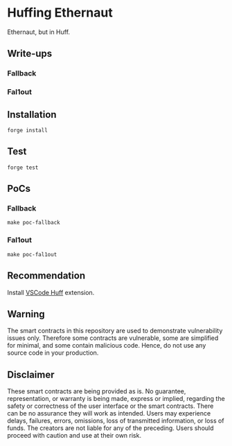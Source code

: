 # Huffing Ethernaut

Ethernaut, but in Huff.

## Write-ups

### Fallback

### Fal1out

## Installation

```
forge install
```

## Test

```
forge test
```

## PoCs

### Fallback

```
make poc-fallback
```

### Fal1out

```
make poc-fal1out
```

## Recommendation

Install [VSCode Huff](https://marketplace.visualstudio.com/items?itemName=huff-language.huff-language) extension.

## Warning

The smart contracts in this repository are used to demonstrate vulnerability issues only. Therefore some contracts are vulnerable, some are simplified for minimal, and some contain malicious code. Hence, do not use any source code in your production.

## Disclaimer

These smart contracts are being provided as is. No guarantee, representation, or warranty is being made, express or implied, regarding the safety or correctness of the user interface or the smart contracts. There can be no assurance they will work as intended. Users may experience delays, failures, errors, omissions, loss of transmitted information, or loss of funds. The creators are not liable for any of the preceding. Users should proceed with caution and use at their own risk.
